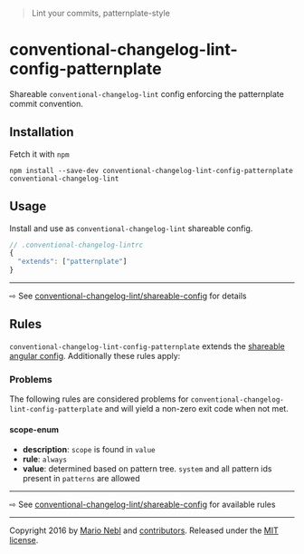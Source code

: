 > Lint your commits, patternplate-style

# conventional-changelog-lint-config-patternplate
Shareable `conventional-changelog-lint` config enforcing the patternplate commit convention.

## Installation
Fetch it with `npm`
```shell
npm install --save-dev conventional-changelog-lint-config-patternplate conventional-changelog-lint
```


## Usage
Install and use as `conventional-changelog-lint` shareable config.
```js
// .conventional-changelog-lintrc
{
  "extends": ["patternplate"]
}
```

---
⇨ See [conventional-changelog-lint/shareable-config](/marionebl/conventional-changelog-lint/documentation/shareable-config.md) for details

## Rules
`conventional-changelog-lint-config-patternplate` extends the [shareable angular config](/marionebl/conventional-changelog-lint-config-angular#rules). Additionally these rules apply:

### Problems
The following rules are considered problems for `conventional-changelog-lint-config-patterplate` and will yield a non-zero exit code when not met.

#### scope-enum
* **description**: `scope` is found in `value`
* **rule**: `always`
* **value**: determined based on pattern tree. `system` and all pattern ids present in `patterns` are allowed

---
⇨ See [conventional-changelog-lint/shareable-config](/marionebl/conventional-changelog-lint/documentation/rules.md) for available rules

---
Copyright 2016 by [Mario Nebl](https://github.com/marionebl) and [contributors](./graphs/contributors). Released under the [MIT license]('./license.md').
